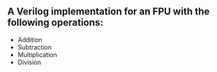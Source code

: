 ## A Verilog implementation for an FPU with the following operations:
- Addition
- Subtraction
- Multiplication
- Division

